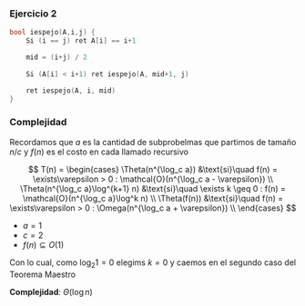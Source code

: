 ### Ejercicio 2

```c++
bool iespejo(A,i,j) {
    Si (i == j) ret A[i] == i+1

    mid = (i+j) / 2
    
    Si (A[i] < i+1) ret iespejo(A, mid+1, j)

    ret iespejo(A, i, mid)
}
```


### Complejidad

Recordamos que $a$ es la cantidad de subprobelmas que partimos de tamaño $n/c$ y $f(n)$ es el costo en cada llamado recursivo

$$
T(n) = \begin{cases}
\Theta(n^{\log_c a}) &\text{si}\quad f(n) = \exists\varepsilon > 0 : \mathcal{O}(n^{\log_c a - \varepsilon}) \\
\Theta(n^{\log_c a}\log^{k+1} n) &\text{si}\quad \exists k \geq 0 : f(n) = \mathcal{O}(n^{\log_c a}\log^k n) \\
\Theta(f(n)) &\text{si}\quad f(n) = \exists\varepsilon > 0 : \Omega(n^{\log_c a + \varepsilon}) \\
\end{cases}
$$

- $a = 1$
- $c = 2$
- $f(n) \subseteq O(1)$

Con lo cual, como $\log_2 1 = 0$ elegims $k = 0$ y caemos en el segundo caso del Teorema Maestro

**Complejidad**: $\Theta(\log n)$